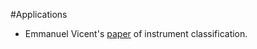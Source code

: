 #Applications

* Emmanuel Vicent's [paper](https://hal.inria.fr/inria-00544689/document) of instrument classification.